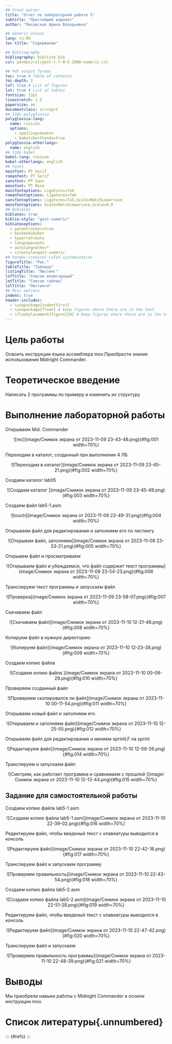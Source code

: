 ```yaml
---
## Front matter
title: "Отчет по лабораторной работе 5"
subtitle: "Простейший вариант"
author: "Лисовская Арина Валерьевна"

## Generic otions
lang: ru-RU
toc-title: "Содержание"

## Bibliography
bibliography: bib/cite.bib
csl: pandoc/csl/gost-r-7-0-5-2008-numeric.csl

## Pdf output format
toc: true # Table of contents
toc-depth: 2
lof: true # List of figures
lot: true # List of tables
fontsize: 12pt
linestretch: 1.5
papersize: a4
documentclass: scrreprt
## I18n polyglossia
polyglossia-lang:
  name: russian
  options:
	- spelling=modern
	- babelshorthands=true
polyglossia-otherlangs:
  name: english
## I18n babel
babel-lang: russian
babel-otherlangs: english
## Fonts
mainfont: PT Serif
romanfont: PT Serif
sansfont: PT Sans
monofont: PT Mono
mainfontoptions: Ligatures=TeX
romanfontoptions: Ligatures=TeX
sansfontoptions: Ligatures=TeX,Scale=MatchLowercase
monofontoptions: Scale=MatchLowercase,Scale=0.9
## Biblatex
biblatex: true
biblio-style: "gost-numeric"
biblatexoptions:
  - parentracker=true
  - backend=biber
  - hyperref=auto
  - language=auto
  - autolang=other*
  - citestyle=gost-numeric
## Pandoc-crossref LaTeX customization
figureTitle: "Рис."
tableTitle: "Таблица"
listingTitle: "Листинг"
lofTitle: "Список иллюстраций"
lotTitle: "Список таблиц"
lolTitle: "Листинги"
## Misc options
indent: true
header-includes:
  - \usepackage{indentfirst}
  - \usepackage{float} # keep figures where there are in the text
  - \floatplacement{figure}{H} # keep figures where there are in the text
---
```


# Цель работы
Освоить инструкции языка ассемблера mov.Приобрести знания использования Midnight Commander.

# Теоретическое введение
Написать 2 программы по примеру и изменить их структуру

# Выполнение лабораторной работы
Открываем Mid. Commander 

<p align="center">![mc](image/Снимок экрана от 2023-11-09 23-43-46.png){#fig:001 width=70%}</p>

Переходим в каталог, созданный при выполнении 4 ЛБ 

<p align="center">![Переходим в каталог](image/Снимок экрана от 2023-11-09 23-45-21.png){#fig:002 width=70%}</p>

Создаем каталог lab05 

<p align="center">![Создаем каталог ](image/Снимок экрана от 2023-11-09 23-45-49.png){#fig:003 width=70%}</p>

Создаем файл lab5-1.asm 

<p align="center">![touch](image/Снимок экрана от 2023-11-09 23-49-31.png){#fig:004 width=70%}</p>

Открываем файл для редактирования и заполняем его по листингу 

<p align="center">![Открывем файл, заполняем](image/Снимок экрана от 2023-11-09 23-53-21.png){#fig:005 width=70%}</p>

Открывем файл и просматриваем 

<p align="center">![Открываем файл и убеждаемся, что файл содержит текст программы](image/Снимок экрана от 2023-11-09 23-54-23.png){#fig:006 width=70%}</p>

Транслируем текст программы и запускаем файл 

<p align="center">![Проверка](image/Снимок экрана от 2023-11-09 23-58-07.png){#fig:007 width=70%}</p>

Скачиваем файл  

<p align="center">![Скачиваем файл](image/Снимок экрана от 2023-11-10 12-21-46.png){#fig:008 width=70%}</p>

Копируем файл в нужную директорию 

<p align="center">![Копируем файл](image/Снимок экрана от 2023-11-10 12-23-38.png){#fig:009 width=70%}</p>

Создаем копию файла 

<p align="center">![Создаем копию файла ](image/Снимок экрана от 2023-11-10 00-06-29.png){#fig:010 width=70%}</p>

Проверяем созданный файл 

<p align="center">![Проверяем скопировался ли файл](image/Снимок экрана от 2023-11-10 00-11-54.png){#fig:011 width=70%}</p>

Открываем новый файл и заполняем его  

<p align="center">![Открываем и заполняем файл](image/Снимок экрана от 2023-11-10 12-25-55.png){#fig:012 width=70%}</p>

Открываем файл для редактирования и меняем sprintLF на sprint

<p align="center">![Редактируем файл](image/Снимок экрана от 2023-11-10 12-08-26.png){#fig:014 width=70%}</p>

Транслируем и запускаем файл

<p align="center">![Смотрим, как работает программа и сравниваем с прошлой ](image/Снимок экрана от 2023-11-10 12-13-44.png){#fig:015 width=70%}</p>


## Задание для самостоятельной работы

Создаем копию файла lab5-1.asm 

<p align="center">![Создаем копию файла lab5-1.asm](image/Снимок экрана от 2023-11-10 22-39-02.png){#fig:016 width=70%}</p>

Редактируем файл, чтобы введеный текст с клавиатуры выводился в консоль 

<p align="center">![Редактируем файл](image/Снимок экрана от 2023-11-10 22-42-16.png){#fig:017 width=70%}</p>

Транслируем файл и запускаем программу 

<p align="center">![Проверяем правильность](image/Снимок экрана от 2023-11-10 22-43-54.png){#fig:018 width=70%}</p>

Создаем копию файла lab5-2.asm 

<p align="center">![Создаем копию файла lab5-2.asm](image/Снимок экрана от 2023-11-10 22-51-28.png){#fig:019 width=70%}</p>

Редактируем файл, чтобы введеный текст с клавиатуры выводился в консоль 

<p align="center">![Редактируем файл](image/Снимок экрана от 2023-11-10 22-47-42.png){#fig:020 width=70%}</p>

Транслируем файл и запускаем 

<p align="center">![Проверяем правильность программы](image/Снимок экрана от 2023-11-10 22-48-39.png){#fig:021 width=70%}</p>

# Выводы

Мы приобрели навыки работы с Midnight Commander и осоили инструкции mov.

# Список литературы{.unnumbered}

::: {#refs}
:::
